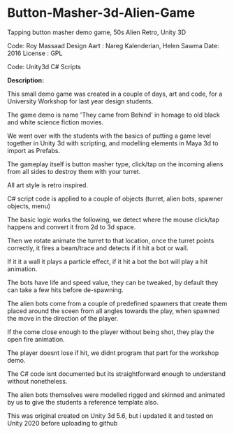 # Button-Masher-3d-Alien-Game
Tapping button masher demo game, 50s Alien Retro, Unity 3D

Code: Roy Massaad
Design Aart : Nareg Kalenderian, Helen Sawma
Date: 2016
License : GPL

Code: Unity3d C# Scripts

**Description:**

This small demo game was created in a couple of days, art and code, for a University Workshop for last year design students. 

The game demo is name 'They came from Behind' in homage to old black and white science fiction movies.

We went over with the students with the basics of putting a game level together in Unity 3d with scripting, and modelling elements in Maya 3d to import as Prefabs.

The gameplay itself is button masher type, click/tap on the incoming aliens from all sides to destroy them with your turret.

All art style is retro inspired.

C# script code is applied to a couple of objects (turret, alien bots, spawner objects, menu)

The basic logic works the following, we detect where the mouse click/tap happens and convert it from 2d to 3d space.

Then we rotate animate the turret to that location, once the turret points correctly, it fires a beam/trace and detects if it hit a bot or wall.

If it it a wall it plays a particle effect, if it hit a bot the bot will play a hit animation.

The bots have life and speed value, they can be tweaked, by default they can take a few hits before de-spawning.

The alien bots come from a couple of predefined spawners that create them placed around the sceen from all angles towards the play, when spawned the move in the direction of the player.

If the come close enough to the player without being shot, they play the open fire animation.

The player doesnt lose if hit, we didnt program that part for the workshop demo.

The C# code isnt documented but its straightforward enough to understand without nonetheless.

The alien bots themselves were modelled rigged and skinned and animated by us to give the students a reference template also. 

This was original created on Unity 3d 5.6, but i updated it and tested on Unity 2020 before uploading to github



